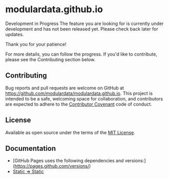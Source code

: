 # modulardata.github.io

Development in Progress
The feature you are looking for is currently under development and has not been released yet.
Please check back later for updates.

Thank you for your patience!

For more details, you can follow the progress.
If you'd like to contribute, please see the Contributing section below.

## Contributing

Bug reports and pull requests are welcome on GitHub at https://github.com/modulardata/modulardata.github.io.
This project is intended to be a safe, welcoming space for collaboration, and contributors are expected to adhere to the [Contributor Covenant](https://www.contributor-covenant.org/) code of conduct.

## License

Available as open source under the terms of the [MIT License](https://opensource.org/licenses/MIT).

## Documentation

- [GitHub Pages uses the following dependencies and versions:] (<https://pages.github.com/versions/>)
- [Static => Static](https://kit.svelte.dev/docs/adapter-static)